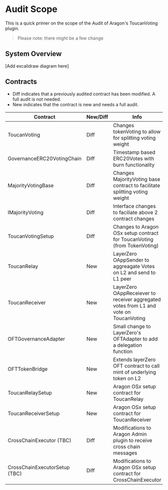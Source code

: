 # Audit Scope

This is a quick primer on the scope of the Audit of Aragon's ToucanVoting plugin.

> Please note: there might be a few change

## System Overview

[Add excalidraw diagram here]

## Contracts

- Diff indicates that a previously audited contract has been modified. A full audit is not needed.
- New indicates that the contract is new and needs a full audit.

| Contract                      | New/Diff | Info                                                                                  |
| ----------------------------- | -------- | ------------------------------------------------------------------------------------- |
| ToucanVoting                  | Diff     | Changes tokenVoting to allow for splitting voting weight                              |
| GovernanceERC20VotingChain    | Diff     | Timestamp based ERC20Votes with burn functionality                                    |
| MajorityVotingBase            | Diff     | Changes MajorityVoting base contract to facilitate splitting voting weight            |
| IMajorityVoting               | Diff     | Interface changes to faciliate above 2 contract changes                               |
| ToucanVotingSetup             | Diff     | Changes to Aragon OSx setup contract for ToucanVoting (from TokenVoting)              |
| ToucanRelay                   | New      | LayerZero OAppSender to aggreagate Votes on L2 and send to L1 peer                    |
| ToucanReceiver                | New      | LayerZero OAppReceiever to receiver aggregated votes from L1 and vote on ToucanVoting |
| OFTGovernanceAdapter          | New      | Small change to LayerZero's OFTAdapter to add a delegation function                   |
| OFTTokenBridge                | New      | Extends layerZero OFT contract to call mint of underlying token on L2                 |
| ToucanRelaySetup              | New      | Aragon OSx setup contract for ToucanRelay                                             |
| ToucanReceiverSetup           | New      | Aragon OSx setup contract for ToucanReceiver                                          |
| CrossChainExecutor (TBC)      | Diff     | Modifications to Aragon Admin plugin to receive cross chain messages                  |
| CrossChainExecutorSetup (TBC) | Diff     | Modifications to Aragon OSx setup contract for CrossChainExecutor                     |
